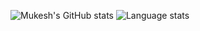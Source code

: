 
![Mukesh's GitHub stats](https://github-readme-stats.vercel.app/api?username=mukeshpilaniya&show_icons=true&theme=radical&line_height=20)
![Language stats](https://github-readme-stats.vercel.app/api/top-langs/?username=mukeshpilaniya&layout=compact&show_icons=true&theme=radical&&line_height=20&langs_count=25&hide=python)

